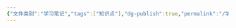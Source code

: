 ```yaml
---
{"文件类别":"学习笔记","tags":["知识点"],"dg-publish":true,"permalink":"/学习笔记/知识点cheese/非法经营烟草/","dgPassFrontmatter":true,"created":"2024-09-24T18:12:39.733+08:00","updated":"2024-09-24T18:12:40.054+08:00"}
---
```


